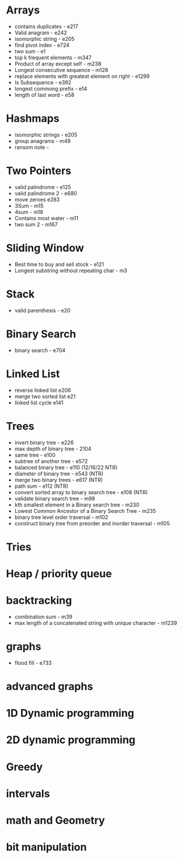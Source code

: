 # Arrays 

- contains duplicates - e217
- Valid anagram - e242
- isomorphic string - e205
- find pivot index - e724
- two sum - e1
- top k frequent elements - m347
- Product of array except self - m238
- Longest consecutive sequence - m128
- replace elements with greatest element on right - e1299
- Is Subsequence - e392
- longest commong prefix - e14
- length of last word - e58


# Hashmaps

- isomorphic strings - e205
- group anagrams - m49
- ransom note - 

# Two Pointers

- valid palindrome - e125
- valid palindrome 2 - e680
- move zeroes e283
- 3Sum - m15
- 4sum - m18
- Contains most water - m11
- two sum 2 - m167

# Sliding Window

- Best time to buy and sell stock - e121
- Longest substring without repeating char - m3

# Stack
- valid parenthesis - e20

# Binary Search
- binary search - e704

# Linked List

- reverse linked list e206
- merge two sorted list e21
- linked list cycle e141

# Trees

- invert binary tree - e226
- max depth of binary tree - 2104
- same tree - e100
- subtree of another tree - e572
- balanced binary tree - e110 (12/16/22 NTR)
- diameter of binary tree - e543 (NTR)
- merge two binary trees - e617 (NTR)
- path sum - e112 (NTR)
- convert sorted array to binary search tree - e108 (NTR)
- validate binary search tree - m98
- kth smallest element in a Binary search tree - m230
- Lowest Common Ancestor of a Binary Search Tree - m235
- binary tree level order traversal - m102
- construct binary tree from preorder and inorder traversal - m105


# Tries

# Heap / priority queue

# backtracking
- combination sum - m39
- max length of a concatenated string with unique character - m1239

# graphs
- flood fill - e733

# advanced graphs

# 1D Dynamic programming

# 2D dynamic programming

# Greedy

# intervals

# math and Geometry

# bit manipulation
